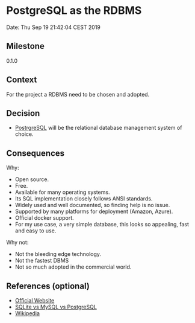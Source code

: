 # PostgreSQL as the RDBMS

Date: Thu Sep 19 21:42:04 CEST 2019

## Milestone

0.1.0

## Context

For the project a RDBMS need to be chosen and adopted.

## Decision

- [PostrgreSQL](https://www.postgresql.org/) will be the relational database management system of choice.

## Consequences

Why:

- Open source.
- Free.
- Available for many operating systems.
- Its SQL implementation closely follows ANSI standards.
- Widely used and well documented, so finding help is no issue.
- Supported by many platforms for deployment (Amazon, Azure).
- Official docker support.
- For my use case, a very simple database, this looks so appealing, fast and easy to use.

Why not:

- Not the bleeding edge technology.
- Not the fastest DBMS
- Not so much adopted in the commercial world.

## References (optional)

- [Official Website](https://www.postgresql.org/)
- [SQLite vs MySQL vs PostgreSQL](https://www.digitalocean.com/community/tutorials/sqlite-vs-mysql-vs-postgresql-a-comparison-of-relational-database-management-systems)
- [Wikipedia](https://en.wikipedia.org/wiki/PostgreSQL)
